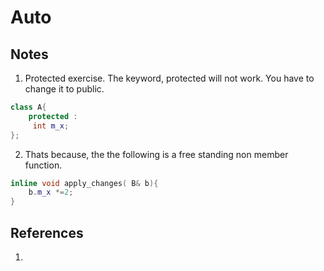 # Auto

## Notes
1. Protected exercise. The keyword, protected will not work. You have to change it to public.

```cpp
class A{
	protected :
	 int m_x;
};
```

2. Thats because, the the following is a free standing non member function. 

```cpp
inline void apply_changes( B& b){
	b.m_x *=2;
}
```

## References

1. 

